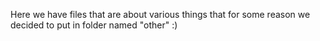 Here we have files that are about various things that for some reason we decided to put in folder named "other" :)
